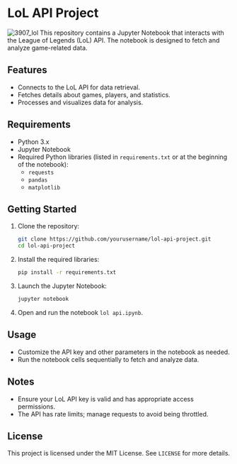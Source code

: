 # LoL API Project
![3907_lol](https://github.com/user-attachments/assets/778d48cf-a140-470d-b9c1-234c72bcd5e1)
This repository contains a Jupyter Notebook that interacts with the League of Legends (LoL) API. The notebook is designed to fetch and analyze game-related data.

## Features

- Connects to the LoL API for data retrieval.
- Fetches details about games, players, and statistics.
- Processes and visualizes data for analysis.

## Requirements

- Python 3.x
- Jupyter Notebook
- Required Python libraries (listed in `requirements.txt` or at the beginning of the notebook):
  - `requests`
  - `pandas`
  - `matplotlib`

## Getting Started

1. Clone the repository:
   ```bash
   git clone https://github.com/yourusername/lol-api-project.git
   cd lol-api-project
   ```

2. Install the required libraries:
   ```bash
   pip install -r requirements.txt
   ```

3. Launch the Jupyter Notebook:
   ```bash
   jupyter notebook
   ```

4. Open and run the notebook `lol api.ipynb`.

## Usage

- Customize the API key and other parameters in the notebook as needed.
- Run the notebook cells sequentially to fetch and analyze data.

## Notes

- Ensure your LoL API key is valid and has appropriate access permissions.
- The API has rate limits; manage requests to avoid being throttled.

## License

This project is licensed under the MIT License. See `LICENSE` for more details.

